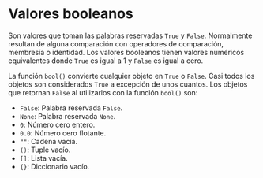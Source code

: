 # Valores booleanos

Son valores que toman las palabras reservadas `True` y `False`. Normalmente resultan de alguna comparación con operadores de comparación, membresía o identidad. Los valores booleanos tienen valores numéricos equivalentes donde `True` es igual a 1 y `False` es igual a cero.

La función `bool()` convierte cualquier objeto en `True` o `False`. Casi todos los objetos son considerados `True` a excepción de unos cuantos. Los objetos que retornan `False` al utilizarlos con la función `bool()` son:
- `False`: Palabra reservada `False`.
- `None`: Palabra reservada `None`.
- `0`: Número cero entero.
- `0.0`: Número cero flotante.
- `""`: Cadena vacía.
- `()`: Tuple vacío.
- `[]`: Lista vacía.
- `{}`: Diccionario vacío.
